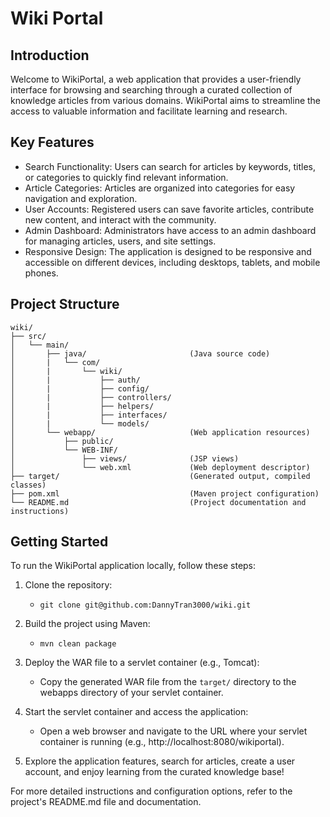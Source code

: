 # Wiki Portal

## Introduction

Welcome to WikiPortal, a web application that provides a user-friendly interface for browsing and searching through a curated collection of knowledge articles from various domains. WikiPortal aims to streamline the access to valuable information and facilitate learning and research.

## Key Features

- Search Functionality: Users can search for articles by keywords, titles, or categories to quickly find relevant information.
- Article Categories: Articles are organized into categories for easy navigation and exploration.
- User Accounts: Registered users can save favorite articles, contribute new content, and interact with the community.
- Admin Dashboard: Administrators have access to an admin dashboard for managing articles, users, and site settings.
- Responsive Design: The application is designed to be responsive and accessible on different devices, including desktops, tablets, and mobile phones.

## Project Structure

```
wiki/
├── src/
│   └── main/
│       ├── java/                       (Java source code)
│       |   └── com/
│       |       └── wiki/
│       |           ├── auth/
│       |           ├── config/
│       |           ├── controllers/
│       |           ├── helpers/
│       |           ├── interfaces/
│       |           └── models/
│       └── webapp/                     (Web application resources)
│           ├── public/
│           └── WEB-INF/
│               ├── views/              (JSP views)
│               └── web.xml             (Web deployment descriptor)
├── target/                             (Generated output, compiled classes)
├── pom.xml                             (Maven project configuration)
└── README.md                           (Project documentation and instructions)
```

## Getting Started

To run the WikiPortal application locally, follow these steps:

1. Clone the repository:

   - `git clone git@github.com:DannyTran3000/wiki.git`

2. Build the project using Maven:

   - `mvn clean package`

3. Deploy the WAR file to a servlet container (e.g., Tomcat):

   - Copy the generated WAR file from the `target/` directory to the webapps directory of your servlet container.

4. Start the servlet container and access the application:

   - Open a web browser and navigate to the URL where your servlet container is running (e.g., http://localhost:8080/wikiportal).

5. Explore the application features, search for articles, create a user account, and enjoy learning from the curated knowledge base!

For more detailed instructions and configuration options, refer to the project's README.md file and documentation.
